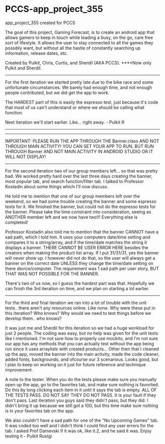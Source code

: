 # PCCS-app_project_355
app_project_355 created for PCCS

The goal of this project, Gaming Forecast, is to create an android app that allows gamers to keep in touch while leading a busy,
on the go, care free sort of lifestyle. It allows the user to stay connected to all the games they possibly want, but without
all the hastle of constantly searching up information, release dates, etc.

Created by Pulkit, Chris, Curtis, and Sherdil (AKA PCCS). 
****Now only Pulkit and Sherdil.

***
For the first iteration we started pretty late due to the bike race and some unfortunate circumstances.
We barely had enough time, and not enough people contributed, but we did get the app to work.

The HARDEST part of this is easily the espresso test, just because it's code that most of us can't understand or 
where we should be calling what function.

Next iteration we'll start earlier. Like... right away. - Pulkit R

***
********
IMPORTANT: PLEASE RUN THE APP THROUGH THE Banner.class AND NOT THROUGH MAIN ACTIVITY!
YOU CAN SET YOUR APP TO RUN, BUT RUN THROUGH Banner AND NOT MAIN ACTIVITY IN ANDROID STUDIO OR IT WILL NOT DISPLAY!
********

For the second iteration two of our group members left... so that was pretty bad. We worked pretty hard over the last three days creating the banner,
most popular tab, and search function/filter tab. I talked to Professor Kostadin about some things which I'll now discuss.

He told me to mention that one of our group members left over the weekend, so we had some trouble creating the banner and some espresso tests for it.
We finished the banner, but could not do the espresso tests for the banner. 
Please take the time constraint into consideration, seeing as ANOTHER member left and we now have two!!! Everything else is completed!

Professor Kostadin also told me to mention that the banner CANNOT have a sad path, which I told him. It uses your computers date/time setting and
compares it to a string/array, and if the time/date matches the string it displays a banner. THERE CANNOT BE USER ERROR HERE besides the creators when
making the product list array. If I put 31/31/31, yes the banner will never show up. I however did not do that, so the user will always get a banner on 
the correct date UNLESS they change the time/date setting on there device/computer.
The requirement was 1 sad path per user story, BUT THAT WAS NOT POSSIBLE FOR THE BANNER.

There's two of us now, so I guess the hardest part was that. Hopefully we can finish the 3rd iteration on time, and we plan on starting a lot earlier.

***
For the third and final iteration we ran into a lot of trouble with the unit tests.. there aren't any resources online. Like none.
Why were these put in this iteration? Who knows? Why would we need to test things before we develop them.. who knows?

It was just me and Sherdil for this iteration so we had a huge workload for just 2 people. The coding was easy, but no help was given for the unit
tests like I mentioned. I'm not sure how to properly use mockito, and I'm not sure our app has any methods that you can actually test without the app being run
since it uses arraylists with created products... 
Other then that I cleaned up the app, moved the banner into the main activity, made the code cleaner, added fonts, backgrounds, and ofcourse our 3 scenarious.
Looks good, but I plan to keep on working on it just for future reference and technique improvement.

A note to the tester. When you do the tests please make sure you manually open up the app, go to the favorites tab, and make sure nothing is favorited.
Do this by long clicking each item in it until it says the tab is empty.
ALL OF THE TESTS PASS. DO NOT SAY THEY DO NOT PASS. It is your fault if they don't pass. Last iteration you guys said they didn't pass, but they did. 
I didn't bring it up because we still got a 100, but this time make sure nothing is in your favorites tab on the app.

We also couldn't have a sad path for one of the "No Upcoming Games" tab. It was coded too well and I didn't think I could find any user errors for the tab.
I asked Prof Damevski if it was ok, like it.2, and he said it was. Enjoy testing it - Pulkit Rustgi